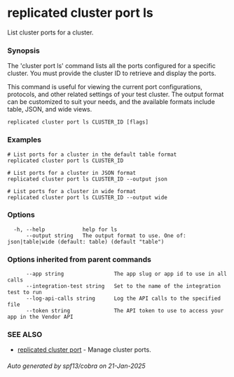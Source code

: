 # replicated cluster port ls

List cluster ports for a cluster.

### Synopsis

The 'cluster port ls' command lists all the ports configured for a specific cluster. You must provide the cluster ID to retrieve and display the ports.

This command is useful for viewing the current port configurations, protocols, and other related settings of your test cluster. The output format can be customized to suit your needs, and the available formats include table, JSON, and wide views.

```
replicated cluster port ls CLUSTER_ID [flags]
```

### Examples

```
# List ports for a cluster in the default table format
replicated cluster port ls CLUSTER_ID

# List ports for a cluster in JSON format
replicated cluster port ls CLUSTER_ID --output json

# List ports for a cluster in wide format
replicated cluster port ls CLUSTER_ID --output wide
```

### Options

```
  -h, --help            help for ls
      --output string   The output format to use. One of: json|table|wide (default: table) (default "table")
```

### Options inherited from parent commands

```
      --app string                The app slug or app id to use in all calls
      --integration-test string   Set to the name of the integration test to run
      --log-api-calls string      Log the API calls to the specified file
      --token string              The API token to use to access your app in the Vendor API
```

### SEE ALSO

* [replicated cluster port](replicated_cluster_port.md)	 - Manage cluster ports.

###### Auto generated by spf13/cobra on 21-Jan-2025
